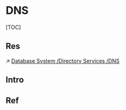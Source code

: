 # DNS

[TOC]



## Res
↗ [Database System /Directory Services /DNS](../../../🍕%20Database%20System/Directory%20Services/DNS/DNS.md)



## Intro


## Ref

